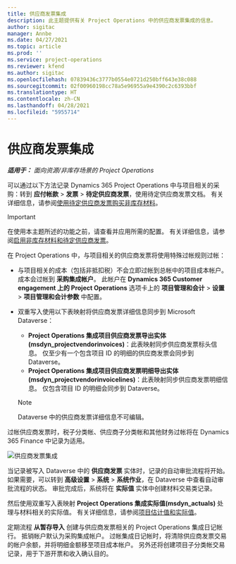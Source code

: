 ```yaml
---
title: 供应商发票集成
description: 此主题提供有关 Project Operations 中的供应商发票集成的信息。
author: sigitac
manager: Annbe
ms.date: 04/27/2021
ms.topic: article
ms.prod: ''
ms.service: project-operations
ms.reviewer: kfend
ms.author: sigitac
ms.openlocfilehash: 07839436c3777b0554e0721d250bff643e38c088
ms.sourcegitcommit: 02f00960198cc78a5e96955a9e4390c2c6393bbf
ms.translationtype: HT
ms.contentlocale: zh-CN
ms.lasthandoff: 04/28/2021
ms.locfileid: "5955714"
---
```

# <a name="vendor-invoice-integration"></a>供应商发票集成

_**适用于：** 面向资源/非库存场景的 Project Operations_

可以通过以下方法记录 Dynamics 365 Project Operations 中与项目相关的采购：转到 **应付帐款** > **发票** > **待定供应商发票**，使用待定供应商发票文档。 有关详细信息，请参阅[使用待定供应商发票购买非库存材料](../procurement/pending-vendor-invoices.md)。

> [!IMPORTANT]
> 在使用本主题所述的功能之前，请查看并应用所需的配置。 有关详细信息，请参阅[启用非库存材料和待定供应商发票](../procurement/configure-materials-nonstocked.md)。

在 Project Operations 中，与项目相关的供应商发票将使用特殊过帐规则过帐：

- 与项目相关的成本（包括非抵扣税）不会立即过帐到总帐中的项目成本帐户。 成本会过帐到 **采购集成帐户**。 此帐户在 **Dynamics 365 Customer engagement 上的 Project Operations** 选项卡上的 **项目管理和会计** > **设置** > **项目管理和会计参数** 中配置。
- 双重写入使用以下表映射将供应商发票详细信息同步到 Microsoft Dataverse：

     - **Project Operations 集成项目供应商发票导出实体 (msdyn_projectvendorinvoices)**：此表映射同步供应商发票标头信息。 仅至少有一个包含项目 ID 的明细的供应商发票会同步到 Dataverse。
     - **Project Operations 集成项目供应商发票明细导出实体 (msdyn_projectvendorinvoicelines)**：此表映射同步供应商发票明细信息。 仅包含项目 ID 的明细会同步到 Dataverse。

     > [!NOTE]
     > Dataverse 中的供应商发票详细信息不可编辑。

过帐供应商发票时，税子分类帐、供应商子分类帐和其他财务过帐将在 Dynamics 365 Finance 中记录为适用。

![供应商发票集成](media/DW7VendorInvoice.png)

当记录被写入 Dataverse 中的 **供应商发票** 实体时，记录的自动审批流程将开始。 如果需要，可以转到 **高级设置** > **系统** > **系统作业**，在 Dataverse 中查看自动审批流程的状态。 审批完成后，系统将在 **实际值** 实体中创建材料交易类记录。

然后使用双重写入表映射 **Project Operations 集成实际值(msdyn_actuals)** 处理与材料相关的实际值。 有关详细信息，请参阅[项目估计值和实际值](resource-dual-write-estimates-actuals.md)。

定期流程 **从暂存导入** 创建与供应商发票相关的 Project Operations 集成日记帐行。 抵销帐户默认为采购集成帐户。 过帐集成日记帐时，将清除供应商发票交易的帐户余额，并将明细金额移至项目成本帐户。 另外还将创建项目子分类帐交易记录，用于下游开票和收入确认目的。
